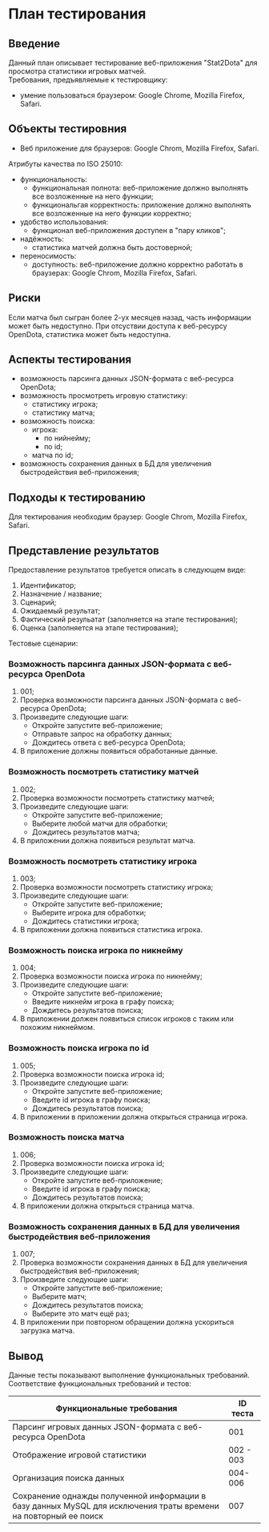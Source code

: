 # План тестирования   
## Введение  
Данный план описывает тестирование веб-приложения "Stat2Dota" для просмотра статистики игровых матчей.  
Требования, предъявляемые к тестировщику:
 - умение пользоваться браузером: Google Chrome, Mozilla Firefox, Safari.  
 ## Объекты тестировния 
  - Веб приложение для браузеров: Google Chrom, Mozilla Firefox, Safari.  
  
  Атрибуты качества  по ISO 25010:
   - функциональность:  
      +  функциональная полнота: веб-приложение должно выполнять все возложенные на него функции;
      +  функциональгая корректность: приложение должно выполнять все возложенные на него функции корректно;
   -  удобство использования:   
      +  функционал веб-приложения доступен в "пару кликов";  
   -  надёжность:  
      +  статистика матчей должна быть достоверной;  
   - переносимость:
      +  доступность: веб-приложение должно корректно работать в браузерах: Google Chrom, Mozilla Firefox, Safari.  
## Риски 
Если матча был сыгран более 2-ух месяцев назад, часть информации может быть недоступно. При отсуствии доступа к веб-ресурсу OpenDota, статистика может быть недоступна.

## Аспекты тестирования
 - возможность парсинга данных JSON-формата с веб-ресурса OpenDota;
 - возможность просмотреть игровую статистику:  
    + статистику игрока;
    + статистику матча;
 - возможность поиска:
    + игрока:
      * по нийнейму;
      * по id;
    + матча по id;
 - возможность сохранения данных в БД для увеличения быстродействия веб-приложения;
## Подходы к тестированию 
Для тектирования необходим браузер: Google Chrom, Mozilla Firefox, Safari.
## Представление результатов  
Предоставление результатов требуется описать в следующем виде:
  1. Идентификатор;
  2. Назначение / название;
  3. Сценарий;
  4. Ожидаемый результат;
  5. Фактический резульатат (заполняется на этапе тестирования);
  6. Оценка (заполняется на этапе тестирования);  
  
Тестовые сценарии:  
### Возможность парсинга данных JSON-формата с веб-ресурса OpenDota
1. 001;
2. Проверка возможности парсинга данных JSON-формата с веб-ресурса OpenDota;
3. Произведите следующие шаги:
    - Откройте запустите веб-приложение;
    - Отправьте запрос на обработку данных;
    - Дождитесь ответа с веб-ресурса OpenDota;
 4. В приложение должны появиться обработанные данные.  
 ### Возможность посмотреть статистику матчей
 1. 002;
 2. Проверка возможности посмотреть статистику матчей;
 3. Произведите следующие шаги:
    - Откройте запустите веб-приложение;
    - Выберите любой матчи для обработки;
    - Дождитесь результатов матча;
 4. В приложении должна появиться результат матча.  
 ### Возможность посмотреть статистику игрока
 1. 003;
 2. Проверка возможности посмотреть статистику игрока;
 3. Произведите следующие шаги:
    - Откройте запустите веб-приложение;
    - Выберите игрока для обработки;
    - Дождитесь статистики игрока;
 4. В приложении должна появиться статистика игрока. 
 ### Возможность поиска игрока по никнейму  
 1. 004;
 2. Проверка возможности поиска игрока по никнейму;
 3. Произведите следующие шаги:
    - Откройте запустите веб-приложение;
    - Введите никнейм игрока в графу поиска;
    - Дождитесь результатов поиска;
 4. В приложении должен появиться список игроков с таким или похожим никнеймом. 
 ### Возможность поиска игрока по id
 1. 005;
 2. Проверка возможности поиска игрока id;
 3. Произведите следующие шаги:
    - Откройте запустите веб-приложение;
    - Введите id игрока в графу поиска;
    - Дождитесь результатов поиска;
 4. В приложении в приложении должна открыться страница игрока. 
 ### Возможность поиска матча
 1. 006;
 2. Проверка возможности поиска игрока id;
 3. Произведите следующие шаги:
    - Откройте запустите веб-приложение;
    - Введите id игрока в графу поиска;
    - Дождитесь результатов поиска;
 4. В приложении должна открыться страница матча. 
 ### Возможность сохранения данных в БД для увеличения быстродействия веб-приложения
 1. 007;
 2. Проверка возможности сохранения данных в БД для увеличения быстродействия веб-приложения;
 3. Произведите следующие шаги:
    - Откройте запустите веб-приложение;
    - Выберите матч;
    - Дождитесь результатов поиска;
    - Выберите это матч ещё раз;
 4. В приложении при повторном обращении должна ускориться загрузка матча. 
 ## Вывод 
 Данные тесты показывают выполнение функциональных требований. Соответствие функциональных требований и тестов:    
 
 | Функциональные требования | ID теста|  
 |---------------------------|---------|  
 |Парсинг игровых данных JSON-формата с веб-ресурса OpenDota|001|   
 |Отображение игровой статистики|002 - 003|  
 |Организация поиска данных|004-006|  
 |Сохранение однажды полученной информации в базу данных MySQL для исключения траты времени на повторный ее поиск|007|   
 
 
